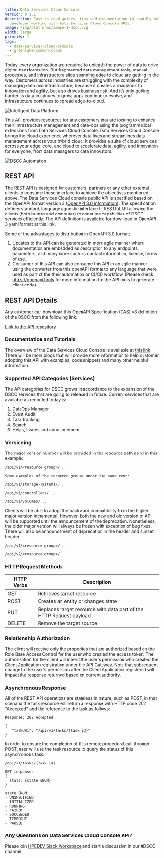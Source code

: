 ```yaml
---
title: Data Services Cloud Console
version: 0.1.1
description: Easy to read guides, tips and documentation to rapidly help any
  developer working with Data Services Cloud Console APIs.
image: /img/platforms/image-1-dscc.svg
width: large
priority: 1
tags:
  - data-services-cloud-console
  - greenlake-common-cloud
---
```

Today, every organization are required to unleash the power of data to drive digital transformation. But fragmented data management tools, manual processes, and infrastructure silos spanning edge to cloud are getting in the way. Customers across industries are struggling with the complexity of managing data and infrastructure, because it  creates a roadblock to innovation and agility, but also drives business risk. And it’s only getting harder as data continues to grow, apps continue to evolve, and infrastructure continues to spread edge-to-cloud.

![Intelligent Data Platform](/img/dscc-high-level-diagram.jpg "DSCC Diagram")

This API provides resources for any customers that are looking to enhance their infrastructure management and data-ops using the programmatical extensions from Data Services Cloud Console. Data Services Cloud Console brings the cloud experience wherever data lives and streamlines data management across your hybrid cloud. It provides a suite of cloud services across your edge, core, and cloud to accelerate data, agility, and innovation for everyone, from data managers to data innovators.

![DSCC Automation](/img/dscc-api-value.png "API for Automation at Scale")

## REST API

The REST API is designed for customers, partners or any other external clients to consume these interface to achieve the objectives mentioned above. The Data Services Cloud console public API is specified based on the OpenAPI format version 3 ([OpenAPI 3.0 information](https://swagger.io/blog/news/whats-new-in-openapi-3-0/)).  The specification defines standard, language agnostic interface to RESTful API allowing the clients (both human and computer) to consume capabilities of DSCC services efficiently. The API definition is available for download in OpenAPI 3 yaml format at this link. 

Some of the advantages to distribution in OpenAPI 3.0 format:

1. Updates to the API can be generated in more agile manner where documentation are embedded as description to any endpoints, parameters, and many more such as contact information, license, terms of use.
2. Consumer of this API can also consume this API in an agile manner using the converter from this openAPI format to any language that were used as part of the their automation or CI/CD workflow. (Please check <https://openapi.tools> for more information for the API tools to generate client code)

## REST API Details

Any customer can download this OpenAPI Specification (OAS) v3 definition of the DSCC from the following link:

[Link to the API repository](https://docs.ccs.arubathena.com/)

### Documentation and Tutorials

The overview of the Data Services Cloud Console is available at [this link](https://www.hpe.com/us/en/storage/data-services-cloud-console.html#overview). There will be more blogs that will provide more information to help customer adopting this API with examples, code snippets and many other helpful information.

### Supported API Categories (Services)

The API categories for DSCC grows in accordance to the expansion of the DSCC services that are going to released in future. Current services that are available as recorded today is:

1. DataOps Manager
2. Event Audit
3. Task tracking
4. Search
5. Helps, Issues and announcement

### Versioning

The major version number will be provided in the resource path as v1 in this example:

```
/api/v1/<resource group>/...

Some examples of the resource groups under the same root:

/api/v1/storage-systems/...

/api/v1/controllers/...

/api/v1/volumes/...
```

Clients will be able to adopt the backward compatibility from the higher major version incremental.  However, both the new and old version of API will be supported until the announcement of the deprecation. Nonetheless, the older major version will always be frozen with exception of bug fixes. There will also be announcement of deprecation in the header and sunset header. 

```
/api/v1/<resource group>/...

/api/v2/<resource group>/...
```

### HTTP Request Methods

| HTTP Verbs | Description                                                         |
| ---------- | ------------------------------------------------------------------- |
| GET        | Retrieves target resource                                           |
| POST       | Creates an entity or changes state                                  |
| PUT        | Replaces target resource with data part of the HTTP Request payload |
| DELETE     | Remove the target source                                            |

### Relationship Authorization

The client will receive only the properties that are authorized based on the Role Base Access Control for the user who created the access token. The authorization for the client will inherit the user's permission who created the Client Application registration under the API Gateway. Note that subsequent change to the user's permission after the Client Application registered will impact the response returned based on current authority.

### Asynchronous Response

All of the REST API operations are stateless in nature, such as POST, in that scenario the task resource will return a response with HTTP code 202 "Accepted" and the reference to the task as follows:

```
Response: 202 Accepted
```
```
{
   "taskURi": "/api/v1/tasks/{task id}"
}
```

In order to ensure the completion of this remote procedural call through POST, user will use the task resource to query the status of this asynchronous task.

```
/api/v1/tasks/{task id}

GET responses
{
  state: {state ENUM}
}

state ENUM:
- UNSPECIFIED
- INITIALIZED
- RUNNING
- FAILED
- SUCCEEDED
- TIMEDOUT
- PAUSED

```

### Any Questions on Data Services Cloud Console API?

Please join [HPEDEV Slack Workspace](https://slack.hpedev.io/) and start a discussion in our #DSCC channel